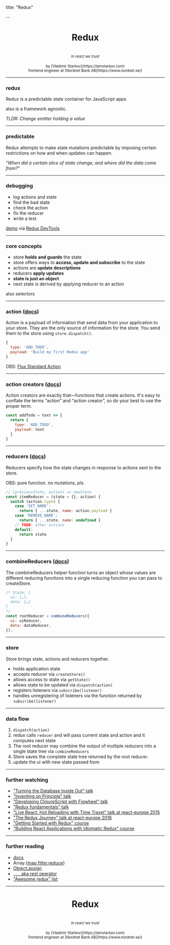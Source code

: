 title: "Redux"

--

<center>
  <h1>Redux</h1>
  <br />
  <small>
    <i>In react we trust</i>
  </small>
  <br />
  <br />
  <small>
    by [Vladimir Starkov](https://iamstarkov.com)
    <br>
    frontend engineer at [Nordnet Bank AB](https://www.nordnet.se/)
  </small>
</center>

---

### redux

Redux is a predictable state container for JavaScript apps

also is a framework agnostic.

*TLDR: Change emitter holding a value*

---

### predictable

Redux attempts to make state mutations predictable by imposing certain restrictions on how and when updates can happen.

*"When did a certain slice of state change, and where did the data come from?"*

---

### debugging

* log actions and state
* find the bad state
* check the action
* fix the reducer
* write a test

[demo](http://argelius.github.io/react-onsenui-redux-weather/) via [Redux DevTools](https://chrome.google.com/webstore/detail/redux-devtools/lmhkpmbekcpmknklioeibfkpmmfibljd)

---

### core concepts

* store **holds and guards** the state
* store offers ways to **access, update and subscribe** to the state
* actions are **update descriptions**
* reducers **apply updates**
* **state is just an object**
* next state is derived by applying reducer to an action

also selectors

---

### action ([docs](https://redux.js.org/basics/actions))

Action is a payload of information that send data from your application to your store. They are the only source of information for the store. You send them to the store using `store.dispatch()`.

```js
{
  type: 'ADD_TODO',
  payload: 'Build my first Redux app'
}
```

OBS: [Flux Standard Action](https://github.com/acdlite/flux-standard-action/)

---

### action creators ([docs](https://redux.js.org/basics/actions#action-creators))

Action creators are exactly that—functions that create actions. It's easy to conflate the terms “action” and “action creator”, so do your best to use the proper term.

```js
const addTodo = text => {
  return {
    type: 'ADD_TODO',
    payload: text
  }
}
```

---

### reducers ([docs](https://redux.js.org/basics/reducers))

Reducers specify how the state changes in response to actions sent to the store.

OBS: pure function. no mutations, pls.

```js
// (previousState, action) => newState
const itemReducer = (state = {}, action) {
  switch (action.type) {
    case 'SET_NAME':
      return { ...state, name: action.payload }
    case 'REMOVE_NAME':
      return { ...state, name: undefined }
    // TODO: other actions
    default:
      return state
  }
}
```

---

### combineReducers ([docs](https://redux.js.org/api-reference/combinereducers))

The combineReducers helper function turns an object whose values are different reducing functions into a single reducing function you can pass to createStore.

```js
/* State: {
  ui: {…},
  data: {…}
}
*/
const rootReducer = combineReducers({
  ui: uiReducer,
  data: dataReducer,
});
```

---

### store

Store brings state, actions and reducers together.

* holds application state
* accepts reducer via `createStore()`
* allows access to state via `getState()`
* allows state to be updated via `dispatch(action)`
* registers listeners via `subscribe(listener)`
* handles unregistering of listeners via the function returned by `subscribe(listener)`

---

### data flow

1. `dispatch(action)`
2. redux calls `reducer` and will pass current state and action and it computes next state
3. The root reducer may combine the output of multiple reducers into a single state tree via `combineReducers`
4. Store saves the complete state tree returned by the root reducer.
5. update the ui with new state passed from

---

### further watching

* ["Turning the Database Inside Out" talk](https://www.youtube.com/watch?v=fU9hR3kiOK0)
* ["Inventing on Principle" talk](https://vimeo.com/36579366)
* ["Developing ClojureScript with Figwheel" talk](https://www.youtube.com/watch?v=j-kj2qwJa_E)
* ["Redux fundamentals" talk](https://www.youtube.com/watch?v=ewelU8WHXQ4)
* ["Live React: Hot Reloading with Time Travel" talk at react-europe 2015](https://www.youtube.com/watch?v=xsSnOQynTHs)
* ["The Redux Journey" talk at react-europe 2016](https://www.youtube.com/watch?v=uvAXVMwHJXU)
* ["Getting Started with Redux" course](https://egghead.io/courses/getting-started-with-redux)
* ["Building React Applications with Idiomatic Redux" course](https://egghead.io/courses/building-react-applications-with-idiomatic-redux)

---

### further reading

* [docs](https://redux.js.org/)
* Array.{[map](https://developer.mozilla.org/en-US/docs/Web/JavaScript/Reference/Global_Objects/Array/map),[filter](https://developer.mozilla.org/en-US/docs/Web/JavaScript/Reference/Global_Objects/Array/filter),[reduce](https://developer.mozilla.org/en-US/docs/Web/JavaScript/Reference/Global_Objects/Array/reduce)}
* [Object.assign](https://developer.mozilla.org/en-US/docs/Web/JavaScript/Reference/Global_Objects/Object/assign)
* [`...` aka rest operator](https://developer.mozilla.org/en-US/docs/Web/JavaScript/Reference/Operators/Spread_syntax)
* ["Awesome redux" list](https://github.com/xgrommx/awesome-redux)

---

<center>
  <h1>Redux</h1>
  <br />
  <small>
    <i>In react we trust</i>
  </small>
  <br />
  <br />
  <small>
    by [Vladimir Starkov](https://iamstarkov.com)
    <br>
    frontend engineer at [Nordnet Bank AB](https://www.nordnet.se/)
  </small>
</center>
